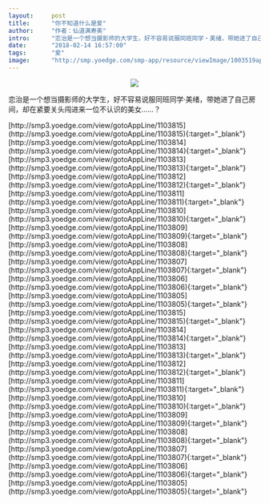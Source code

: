 ```yaml
---
layout:     post
title:      "你不知道什么是爱"
author:     "作者：仙道满寿美"
intro:      "恋治是一个想当摄影师的大学生，好不容易说服同班同学‧美绪，带她进了自己房间，却在紧要关头闯进来一位不认识的美女……？"
date:       "2018-02-14 16:57:00"
tags:       "爱"
image:      "http://smp.yoedge.com/smp-app/resource/viewImage/1003519appline.png"
---
```

<div style="text-align: center">
<p><img src="http://smp.yoedge.com/smp-app/resource/viewImage/1003519appline.png"/></p>
</div>
<p class="post-meta">
<span>恋治是一个想当摄影师的大学生，好不容易说服同班同学‧美绪，带她进了自己房间，却在紧要关头闯进来一位不认识的美女……？</span>
</p>
[http://smp3.yoedge.com/view/gotoAppLine/1103815](http://smp3.yoedge.com/view/gotoAppLine/1103815){:target="_blank"}
[http://smp3.yoedge.com/view/gotoAppLine/1103814](http://smp3.yoedge.com/view/gotoAppLine/1103814){:target="_blank"}
[http://smp3.yoedge.com/view/gotoAppLine/1103813](http://smp3.yoedge.com/view/gotoAppLine/1103813){:target="_blank"}
[http://smp3.yoedge.com/view/gotoAppLine/1103812](http://smp3.yoedge.com/view/gotoAppLine/1103812){:target="_blank"}
[http://smp3.yoedge.com/view/gotoAppLine/1103811](http://smp3.yoedge.com/view/gotoAppLine/1103811){:target="_blank"}
[http://smp3.yoedge.com/view/gotoAppLine/1103810](http://smp3.yoedge.com/view/gotoAppLine/1103810){:target="_blank"}
[http://smp3.yoedge.com/view/gotoAppLine/1103809](http://smp3.yoedge.com/view/gotoAppLine/1103809){:target="_blank"}
[http://smp3.yoedge.com/view/gotoAppLine/1103808](http://smp3.yoedge.com/view/gotoAppLine/1103808){:target="_blank"}
[http://smp3.yoedge.com/view/gotoAppLine/1103807](http://smp3.yoedge.com/view/gotoAppLine/1103807){:target="_blank"}
[http://smp3.yoedge.com/view/gotoAppLine/1103806](http://smp3.yoedge.com/view/gotoAppLine/1103806){:target="_blank"}
[http://smp3.yoedge.com/view/gotoAppLine/1103805](http://smp3.yoedge.com/view/gotoAppLine/1103805){:target="_blank"}
[http://smp3.yoedge.com/view/gotoAppLine/1103815](http://smp3.yoedge.com/view/gotoAppLine/1103815){:target="_blank"}
[http://smp3.yoedge.com/view/gotoAppLine/1103814](http://smp3.yoedge.com/view/gotoAppLine/1103814){:target="_blank"}
[http://smp3.yoedge.com/view/gotoAppLine/1103813](http://smp3.yoedge.com/view/gotoAppLine/1103813){:target="_blank"}
[http://smp3.yoedge.com/view/gotoAppLine/1103812](http://smp3.yoedge.com/view/gotoAppLine/1103812){:target="_blank"}
[http://smp3.yoedge.com/view/gotoAppLine/1103811](http://smp3.yoedge.com/view/gotoAppLine/1103811){:target="_blank"}
[http://smp3.yoedge.com/view/gotoAppLine/1103810](http://smp3.yoedge.com/view/gotoAppLine/1103810){:target="_blank"}
[http://smp3.yoedge.com/view/gotoAppLine/1103809](http://smp3.yoedge.com/view/gotoAppLine/1103809){:target="_blank"}
[http://smp3.yoedge.com/view/gotoAppLine/1103808](http://smp3.yoedge.com/view/gotoAppLine/1103808){:target="_blank"}
[http://smp3.yoedge.com/view/gotoAppLine/1103807](http://smp3.yoedge.com/view/gotoAppLine/1103807){:target="_blank"}
[http://smp3.yoedge.com/view/gotoAppLine/1103806](http://smp3.yoedge.com/view/gotoAppLine/1103806){:target="_blank"}
[http://smp3.yoedge.com/view/gotoAppLine/1103805](http://smp3.yoedge.com/view/gotoAppLine/1103805){:target="_blank"}


